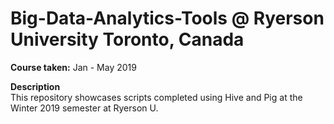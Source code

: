 # Big-Data-Analytics-Tools @ Ryerson University Toronto, Canada

**Course taken:** Jan - May 2019

**Description**<br/>
This repository showcases scripts completed using Hive and Pig at the Winter 2019 semester at Ryerson U. 


